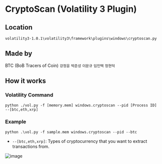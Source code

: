 # CryptoScan (Volatility 3 Plugin)
## Location
```
volatility3-1.0.1\volatility3\framework\plugins\windows\cryptoscan.py
``` 
## Made by
BTC (BoB Tracers of Coin)
`강정윤` `박준성` `이문규` `임민택` `정현덕`
## How it works
### Volatility Command
```
python ./vol.py -f [memory.mem] windows.cryptoscan --pid [Process ID] --[btc,eth,xrp]
```
### Example
```python .\vol.py -f sample.mem windows.cryptoscan --pid --btc```
- `--[btc,eth,xrp]`: Types of cryptocurrency that you want to extract transactions from.

![image](https://user-images.githubusercontent.com/49504937/141319492-aab159a3-4a07-453c-8446-3f3198bc06f8.png)

